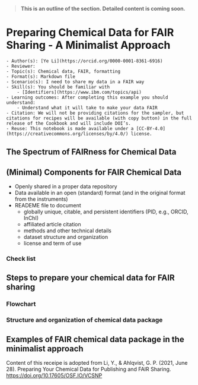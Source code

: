 > **This is an outline of the section. Detailed content is coming soon.**
# Preparing Chemical Data for FAIR Sharing - A Minimalist Approach

```{dropdown} About this recipe
- Author(s): [Ye Li](https://orcid.org/0000-0001-8361-6916)
- Reviewer:
- Topic(s): Chemical data, FAIR, formatting
- Format(s): Markdown file
- Scenario(s): I need to share my data in a FAIR way
- Skill(s): You should be familiar with
    - [Identifiers](https://www.ibm.com/topics/api)
- Learning outcomes: After completing this example you should understand:
    - Understand what it will take to make your data FAIR
- Citation: We will not be providing citations for the sampler, but citations for recipes will be available (with copy button) in the full release of the Cookbook and will include DOI’s. 
- Reuse: This notebook is made available under a [CC-BY-4.0](https://creativecommons.org/licenses/by/4.0/) license.
```

## The Spectrum of FAIRness for Chemical Data

## (Minimal) Components for FAIR Chemical Data
- Openly shared in a proper data repository 
- Data available in an open (standard) format (and in the original format from the instruments) 
- READEME file to document
    - globally unique, citable, and persistent identifiers (PID, e.g., ORCID, InChI)
    - affiliated article citation
    - methods and other technical details
    - dataset structure and organization
    - license and term of use

### Check list

## Steps to prepare your chemical data for FAIR sharing 

### Flowchart

### Structure and organization of chemical data package

## Examples of FAIR chemical data package in the minimalist approach

Content of this receipe is adopted from Li, Y., & Ahlqvist, G. P. (2021, June 28). Preparing Your Chemical Data for Publishing and FAIR Sharing. https://doi.org/10.17605/OSF.IO/VCSNP 
